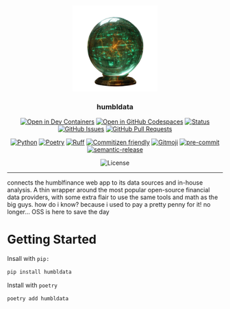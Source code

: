 <p align="center">
  <img src="./docs/assets/temp_humbldata_logo.png" alt="Project logo" width="200px">
</p>

<h3 align="center">humbldata</h3>

<div align="center">

  [![Open in Dev Containers](https://img.shields.io/static/v1?label=Dev%20Containers&message=Open&color=blue&logo=visualstudiocode)](https://vscode.dev/redirect?url=vscode://ms-vscode-remote.remote-containers/cloneInVolume?url=https://github.com/jjfantini/humbldata)
  [![Open in GitHub Codespaces](https://img.shields.io/static/v1?label=GitHub%20Codespaces&message=Open&color=blue&logo=github)](https://github.com/codespaces/new?hide_repo_select=true&ref=main&repo=450509735)
  [![Status](https://img.shields.io/badge/status-active-success.svg)]()
  [![GitHub Issues](https://img.shields.io/github/issues/jjfantini/humbldata.svg)](https://github.com/jjfantini/humbldata/issues)
  [![GitHub Pull Requests](https://img.shields.io/github/issues-pr/jjfantini/humbldata.svg)](https://github.com/jjfantini/humbldata/pulls)

  [![Python](https://img.shields.io/badge/Python-3.11.7-3776AB.svg?style=flat&logo=python&logoColor=white)](https://www.python.org)
  [![Poetry](https://img.shields.io/endpoint?url=https://python-poetry.org/badge/v0.json)](https://python-poetry.org/)
  [![Ruff](https://img.shields.io/endpoint?url=https://raw.githubusercontent.com/astral-sh/ruff/main/assets/badge/v2.json)](https://github.com/astral-sh/ruff)
  [![Commitizen friendly](https://img.shields.io/badge/commitizen-friendly-brighgreen.svg)](http://commitizen.github.io/cz-cli/)
  <a href="https://gitmoji.dev"><img src="https://img.shields.io/badge/gitmoji-%20😜%20😍-FFDD67.svg" alt="Gitmoji"></a>
  <a href="https://github.com/pre-commit/pre-commit"><img src="https://img.shields.io/badge/pre--commit-enabled-lightgreen?logo=pre-commit" alt="pre-commit"></a>
  <a href="https://github.com/semantic-release/semantic-release"><img src="https://img.shields.io/badge/%20%20%F0%9F%93%A6%F0%9F%9A%80-semantic--release-e10079.svg" alt="semantic-release"></a>


  ![License](https://img.shields.io/badge/License-CC%20BY--NC--SA%204.0-black)

</div>

---
connects the humblfinance web app to its data sources and in-house analysis. A thin wrapper around the most popular open-source financial data providers, with some extra flair to use the same tools and math as the big guys. how do i know? because i used to pay a pretty penny for it! no longer... OSS is here to save the day

# Getting Started

Insall with `pip:`
```bash
pip install humbldata
```
Install with `poetry`
```bash
poetry add humbldata
```


